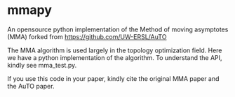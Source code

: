 # mmapy
An opensource python implementation of the Method of moving asymptotes (MMA) forked from https://github.com/UW-ERSL/AuTO

The MMA algorithm is used largely in the topology optimization field. Here we have a python implementation of the algorithm. To understand the API, kindly see mma_test.py. 

If you use this code in your paper, kindly cite the original MMA paper and the AuTO paper.

